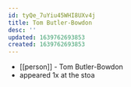 ```yaml
---
id: tyQe_7uYiu45WHI8UXv4j
title: Tom Butler-Bowdon
desc: ''
updated: 1639762693853
created: 1639762693853
---
```



- [[person]] - Tom Butler-Bowdon
- appeared 1x at the stoa
